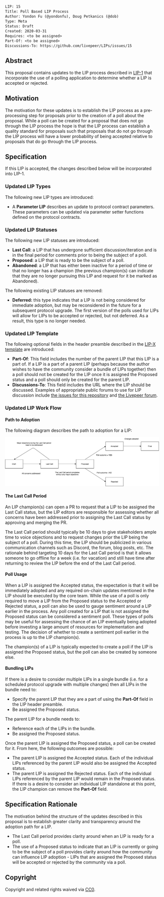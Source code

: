     LIP: 15
    Title: Poll Based LIP Process
    Author: Yondon Fu (@yondonfu), Doug Petkanics (@dob)
    Type: Meta
    Status: Draft
    Created: 2020-03-31
    Requires: <to be assigned>
    Part-Of: <to be assigned>
    Discussions-To: https://github.com/livepeer/LIPs/issues/15

## Abstract

This proposal contains updates to the LIP process described in [LIP-1](https://github.com/livepeer/LIPs/blob/master/LIPs/LIP-1.md) that incorporate the use of a polling application to determine whether a LIP is accepted or rejected.

## Motivation

The motivation for these updates is to establish the LIP process as a pre-processing step for proposals prior to the creation of a poll about the proposal. While a poll can be created for a proposal that does not go through the LIP process the hope is that the LIP process can establish a quality standard for proposals such that proposals that do not go through the LIP process will have a lower probability of being accepted relative to proposals that do go through the LIP process.

## Specification

If this LIP is accepted, the changes described below will be incorporated into LIP-1.

### Updated LIP Types

The following new LIP types are introduced:

- A **Parameter LIP** describes an update to protocol contract parameters. These parameters can be updated via parameter setter functions defined on the protocol contracts.

### Updated LIP Statuses

The following new LIP statuses are introduced:

- **Last Call**: a LIP that has undergone sufficient discussion/iteration and is in the final period for comments prior to being the subject of a poll.
- **Proposed**: a LIP that is ready to be the subject of a poll.
- **Abandoned**: a LIP that has either been inactive for a period of time or that no longer has a champion (the previous champion(s) can indicate that they are no longer pursuing this LIP and request for it be marked as Abandoned).

The following existing LIP statuses are removed:

- **Deferred:** this type indicates that a LIP is not being considered for immediate adoption, but may be reconsidered in the future for a subsequent protocol upgrade. The first version of the polls used for LIPs will allow for LIPs to be accepted or rejected, but not deferred. As a result, this type is no longer needed.

### Updated LIP Template

The following optional fields in the header preamble described in the [LIP-X template](https://github.com/livepeer/LIPs/blob/master/LIP-X.md) are introduced:

- **Part-Of**: This field includes the number of the parent LIP that this LIP is a part of. If a LIP is a part of a parent LIP (perhaps because the author wishes to have the community consider a bundle of LIPs together) then a poll should not be created for the LIP once it is assigned the Proposed status and a poll should only be created for the parent LIP.
- **Discussions-To**: This field includes the URL where the LIP should be discussed. Examples of appropriate public forums to use for LIP discussion include [the issues for this repository](https://github.com/livepeer/LIPs/issues) and [the Livepeer forum](https://forum.livepeer.org/).

### Updated LIP Work Flow

#### Path to Adoption

The following diagram describes the path to adoption for a LIP:

![LIPAdoption](./assets/lip-adoption.png)

#### The Last Call Period

An LIP champion(s) can open a PR to request that a LIP to be assigned the Last Call status, but the LIP editors are responsible for assessing whether all concerns have been addressed prior to assigning the Last Call status by approving and merging the PR.

The Last Call period should typically be 10 days to give stakeholders ample time to voice objections and to request changes prior the LIP being the subject of a poll. During this time, the LIP should be publicized in various communication channels such as Discord, the forum, blog posts, etc. The rationale behind targeting 10 days for the Last Call period is that it allows someone to go offline for a week (i.e. for vacation) and still have time after returning to review the LIP before the end of the Last Call period.

#### Poll Usage

When a LIP is assigned the Accepted status, the expectation is that it will be immediately adopted and any required on-chain updates mentioned in the LIP should be executed by the core team. While the use of a poll is only required to move a LIP from the Proposed status to the Accepted or Rejected status, a poll can also be used to gauge sentiment around a LIP earlier in the process. Any poll created for a LIP that is not assigned the Proposed status can be considered a sentiment poll. These types of polls may be useful for assessing the chance of an LIP eventually being adopted before investing a large amount of resources for implementation and testing. The decision of whether to create a sentiment poll earlier in the process is up to the LIP champion(s).

The champion(s) of a LIP is typically expected to create a poll if the LIP is assigned the Proposed status, but the poll can also be created by someone else.

#### Bundling LIPs

If there is a desire to consider multiple LIPs in a single bundle (i.e. for a scheduled protocol upgrade with multiple changes) then all LIPs in the bundle need to:

- Specify the parent LIP that they are a part of using the **Part-Of** field in the LIP header preamble.
- Be assigned the Proposed status.

The parent LIP for a bundle needs to:

- Reference each of the LIPs in the bundle.
- Be assigned the Proposed status.

Once the parent LIP is assigned the Proposed status, a poll can be created for it. From here, the following outcomes are possible:

- The parent LIP is assigned the Accepted status. Each of the individual LIPs referenced by the parent LIP would also be assigned the Accepted status.
- The parent LIP is assigned the Rejected status. Each of the individual LIPs referenced by the parent LIP would remain in the Proposed status. If there is a desire to consider an individual LIP standalone at this point, the LIP champion can remove the **Part-Of** field.

## Specification Rationale

The motivation behind the structure of the updates described in this proposal is to establish greater clarity and transparency around the adoption path for a LIP.

- The Last Call period provides clarity around when an LIP is ready for a poll.
- The use of a Proposed status to indicate that an LIP is currently or going to be the subject of a poll provides clarity around how the community can influence LIP adoption - LIPs that are assigned the Proposed status will be accepted or rejected by the community via a poll.

## Copyright

Copyright and related rights waived via [CC0](https://creativecommons.org/publicdomain/zero/1.0/).
